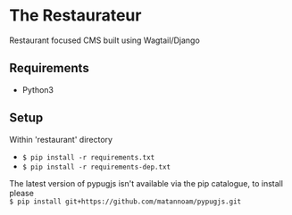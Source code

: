 # The Restaurateur
Restaurant focused CMS built using Wagtail/Django

## Requirements
- Python3

## Setup
Within 'restaurant' directory
- `$ pip install -r requirements.txt`
- `$ pip install -r requirements-dep.txt`

The latest version of pypugjs isn't available via the pip catalogue, to install please  
`$ pip install git+https://github.com/matannoam/pypugjs.git`
